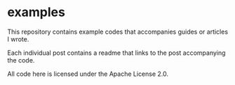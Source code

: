 # examples
This repository contains example codes that accompanies guides or articles I wrote.

Each individual post contains a readme that links to the post accompanying the code.

All code here is licensed under the Apache License 2.0.
